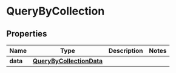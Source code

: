 

# QueryByCollection


## Properties

Name | Type | Description | Notes
------------ | ------------- | ------------- | -------------
**data** | [**QueryByCollectionData**](QueryByCollectionData.md) |  | 




